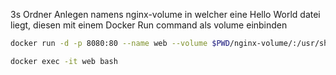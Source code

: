 3s
Ordner Anlegen namens nginx-volume in welcher eine Hello World datei liegt, diesen mit einem Docker Run command als volume einbinden

```sh
docker run -d -p 8080:80 --name web --volume $PWD/nginx-volume/:/usr/share/nginx/html/ nginx
```

```sh
docker exec -it web bash
```

